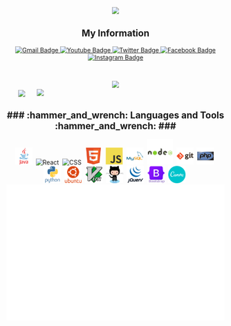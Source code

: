 <div id="header" align="center">
  <img src="https://media.giphy.com/media/MF1kR4YmC2Z20/giphy.gif" width="300"/>
</div>
<h2 align="center">My Information</h2>
<div id="badges" align="center">
<!-- <a href="your-linkedin-URL">
<img src="https://img.shields.io/badge/LinkedIn-blue?style=for-the-badge&logo=linkedin&logoColor=white" alt="LinkedIn Badge"/>
</a> -->
<a href="mailto:phihungvohoang@gmail.com">
     <img src="https://img.shields.io/badge/Gmail-D14836?style=for-the-badge&logo=gmail&logoColor=white" alt="Gmail Badge"/>
</a>
<a href="https://www.youtube.com/@IzaassHelen">
     <img src="https://img.shields.io/badge/YouTube-red?style=for-the-badge&logo=youtube&logoColor=white" alt="Youtube Badge"/>
</a>
<a href="https://twitter.com/izaass_anons">
     <img src="https://img.shields.io/badge/Twitter-blue?style=for-the-badge&logo=twitter&logoColor=white" alt="Twitter Badge"/>
</a>
<a href="https://facebook.com/izaass.anons">
     <img src="https://img.shields.io/badge/Facebook-1877F2?style=for-the-badge&logo=facebook&logoColor=white" alt="Facebook Badge"/>
</a>
<a href="https://instagram.com/izaass.anons">
     <img src="https://img.shields.io/badge/Instagram-E4405F?style=for-the-badge&logo=instagram&logoColor=white" alt="Instagram Badge"/>
</a>
</div>

<h2 align="center"></h2>
  <!--<img src="https://komarev.com/ghpvc/?username=izaass&style=flat-square&color=blue" alt=""/>-->
<br>
  <div align="center">
  <img src="https://media.giphy.com/media/dWesBcTLavkZuG35MI/giphy.gif" width="600" height="auto"/>
</div>
<div align=center>
  <a href="#" title="Donpv">
    <img width="315" align="center" src="https://github-readme-stats.vercel.app/api/top-langs/?username=izaass&hide=c%23,powershell,Mathematica,Php,Ruby,Objective-C,Objective-C%2b%2b,Cuda&title_color=61dafb&text_color=ffffff&icon_color=61dafb&bg_color=20232a&langs_count=8&layout=compact&border_color=61dafb&hide_border=true" />
  </a>
  <a href="#" title="Donpv">
    <img align="right" width="434" src="https://github-readme-stats.vercel.app/api?username=izaass&show_icons=true&theme=react&border_color=61dafb&hide_border=true" />
  </a>
</div>

<h2 align="center">### :hammer_and_wrench: Languages and Tools :hammer_and_wrench: ###</h2>

  

<div align="center">
     <img src="./svg/java-original-wordmark.svg" title="Java" alt="Java" width="40" height="40"/>&nbsp;
     <img src="./svg/react-original-wordmark.svg" title="React" alt="React" width="40" height="40"/>&nbsp;
     <img src="./svg/CSS3_logo_and_wordmark.svg"  title="CSS3" alt="CSS" width="40" height="40"/>&nbsp;
     <img src="./svg/html5-original.svg" title="HTML5" alt="HTML" width="40" height="40"/>&nbsp;
     <img src="./svg/javascript-original.svg" title="JavaScript" alt="JavaScript" width="40" height="40"/>&nbsp;
     <img src="./svg/mysql-original-wordmark.svg" title="MySQL"  alt="MySQL" width="40" height="40"/>&nbsp;
     <img src="./svg/nodejs-original-wordmark.svg" title="NodeJS" alt="NodeJS" width="60" height="60"/>&nbsp;
     <img src="./svg/git-original-wordmark.svg" title="Git" **alt="Git" width="40" height="40"/>&nbsp;
     <img src="./svg/php-original.svg" title="Php" **alt="Php" width="40" height="40"/>&nbsp;
     <img src="./svg/python-original-wordmark.svg" title="Python" **alt="Python" width="40" height="40"/>&nbsp;
     <img src="./svg/ubuntu-plain-wordmark.svg" title="Ubuntu" **alt="Ubuntu" width="40" height="40"/>&nbsp;
     <img src="./svg/vim-original.svg" title="Vim" **alt="Vim" width="40" height="40"/>&nbsp;
     <img src="./svg/octocat.svg" title="Github" **alt="Github" width="40" height="40"/>&nbsp;
     <img src="./svg/jquery-original-wordmark.svg" title="Jquery" **alt="Jquery" width="40" height="40"/>&nbsp;
     <img src="./svg/bootstrap-original-wordmark.svg" title="Bootstrap" **alt="Bootstrap" width="40" height="40"/>&nbsp;
     <img src="./svg/canva-original.svg" title="Canva" **alt="Canva" width="40" height="40"/>&nbsp;

</div>
<a href="#" target="_blank">
  <img src="svg/izaass.svg" width="1200" alt="izaass_gitHub" />
</a>
<!--
**izaass/izaass** is a ✨ _special_ ✨ repository because its `README.md` (this file) appears on your GitHub profile.

Here are some ideas to get you started:

- 🔭 I’m currently working on ...
- 🌱 I’m currently learning ...
- 👯 I’m looking to collaborate on ...
- 🤔 I’m looking for help with ...
- 💬 Ask me about ...
- 📫 How to reach me: ...
- 😄 Pronouns: ...
- ⚡ Fun fact: ...
-->
